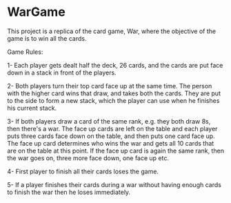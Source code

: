 # WarGame

This project is a replica of the card game, War, where the objective of the game is to win all the cards. 

Game Rules:

  1- Each player gets dealt half the deck, 26 cards, and the cards are put face down in a stack in front of the players.
  
  2- Both players turn their top card face up at the same time. The person with the higher card wins that draw, and takes both the cards. They are put to the side to form a new stack, which the player can use when he finishes his current stack.
  
  3- If both players draw a card of the same rank, e.g. they both draw 8s, then there's a war. The face up cards are left on the table and each player puts three cards face down on the table, and then puts one card face up. The face up card determines who wins the war and gets all 10 cards that are on the table at this point. If the face up card is again the same rank, then the war goes on, three more face down, one face up etc.
  
  4- First player to finish all their cards loses the game.
  
  5- If a player finishes their cards during a war without having enough cards to finish the war then he loses immediately.
